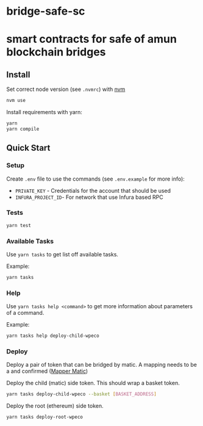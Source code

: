 # bridge-safe-sc
smart contracts for safe of amun blockchain bridges
=================

Install
-------
Set correct node version (see `.nvmrc`) with [nvm](https://github.com/nvm-sh/nvm)
```bash
nvm use
```

Install requirements with yarn:
```bash
yarn
yarn compile
```

Quick Start
-----------
### Setup

Create `.env` file to use the commands (see `.env.example` for more info):

- `PRIVATE_KEY` - Credentials for the account that should be used
- `INFURA_PROJECT_ID`- For network that use Infura based RPC

### Tests
```bash
yarn test
```

### Available Tasks

Use `yarn tasks` to get list off available tasks.

Example:
```bash
yarn tasks
```

### Help

Use `yarn tasks help <command>` to get more information about parameters of a command.

Example:
```bash
yarn tasks help deploy-child-wpeco
```

### Deploy 
Deploy a pair of token that can be bridged by matic. A mapping needs to be a and confirmed ([Mapper Matic](https://mapper.matic.today/map))


Deploy the child (matic) side token. This should wrap a basket token. 
```bash
yarn tasks deploy-child-wpeco --basket [BASKET_ADDRESS]
```

Deploy the root (ethereum) side token.

```bash
yarn tasks deploy-root-wpeco
```



